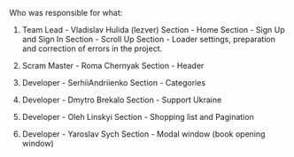 Who was responsible for what:

1) Team Lead - Vladislav Hulida (lezver) 
Section - Home
Section - Sign Up and Sign In
Section - Scroll Up
Section - Loader
settings, preparation and correction of errors in the project.

2) Scram Master - Roma Chernyak
Section - Header

3) Developer - SerhiiAndriienko
Section - Categories

4) Developer - Dmytro Brekalo
Section - Support Ukraine

5) Developer - Oleh Linskyi
Section - Shopping list and Pagination

6) Developer - Yaroslav Sych
Section - Modal window (book opening window)
